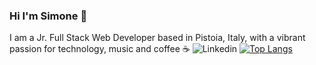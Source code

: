### Hi I'm Simone 👋

I am a Jr. Full Stack Web Developer based in Pistoia, Italy, with a vibrant passion for technology, music and coffee ☕ 
![Linkedin](https://www.erikpretto.it/wp-content/uploads/2018/01/linkedin-logo-copy.png)
[![Top Langs](https://github-readme-stats.vercel.app/api/top-langs/?username=elmurie&langs_count=8&layout=compact)](https://github.com/elmurie/github-readme-stats)

